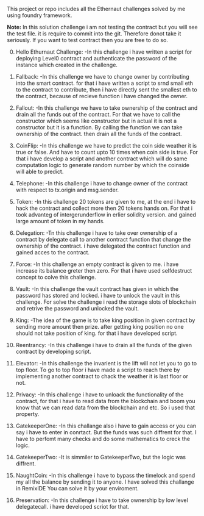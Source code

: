 This project or repo includes all the Ethernaut challenges solved by me using foundry framework.

**Note:** In this solution challenge i am not testing the contract but you will see the test file. it is require to commit into the git. Therefore donot take it seriously. If you want to test contract then you are free to do so.


0. Hello Ethurnaut Challenge:
-In this challenge i have written a script for deploying Level0 contract and authenticate the password of the instance which created in the challenge.

1. Fallback:
-In this challenge we have to change owner by contributing into the smart contract. for that i have written a script to srnd small eth to the contract to contribute, then i have directly sent the smallest eth to the contract, because of recieve function i have changed the owner.

2. Fallout:
-In this challenge we have to take ownership of the contract and drain  all the funds out of the contract. For that we have to call the constructor which seems like constructor but in actual it is not a constructor but it is a function. By calling the function we can take ownership of the contract. then drain all the funds of the contract.

3. CoinFlip:
-In this challenge we have to predict the coin side weather it is true or false. And have to count upto 10 times when coin side is true. For that i have develop a script and another contract which will do same computation logic to generate random number by which the coinside will able to predict.

4. Telephone:
-In this challenge i have to change owner of the contract with respect to tx.origin and msg.sender.

5. Token:
-In this challenge 20 tokens are given to me, at the end i have to hack the contract and collect more then 20 tokens hands on. For that i took advanteg of intergerunderflow in erlier solidity version. and gained large amount of token in my hands.

6. Delegation:
-Tn this challenge i have to take over ownership of a contract by delegate call to another contract function that change the ownership of the contract. i have delegated the contract function and gained acces to the contract.

7. Force:
-In this challenge an empty contract is given to me. i have increase its balance greter then zero. For that i have used selfdestruct concept to colve this challenge.

8. Vault:
-In this challenge the vault contract has given in which the password has stored and locked. i have to unlock the vault in this challenge. For solve the challenge i read the storage slots of blockchain and retrive the password and unlocked the vault.

9. King:
-The idea of the game is to take king position in given contract by sending more amount then prize. after getting king position no one should not take position of king. for that i have developed script.

10. Reentrancy:
-In this challenge i have to drain all the funds of the given contract by developing script.

11. Elevator:
-In this challenge the invarient is the lift will not let you to go to top floor. To go to top floor i have made a script to reach there by implementing another contract to chack the weather it is last floor or not.

12. Privacy:
-In this challenge i have to unloack the  functionality of the contract, for that i have to read data from the blockchain and boom you know that we can read data from the blockchain and etc. So i used that property.

13. GatekeeperOne:
-In this challange also i have to gain access or you can say i have to enter in conrtact. But the funds was such diffrent for that. I have to perfomt many checks and do some mathematics to creck the logic.

14. GatekeeperTwo:
-It is simmiler to GatekeeperTwo, but the logic was diffrent.

15. NaughtCoin:
-In this challenge i have to bypass the timelock and spend my all the balance by sending it to anyone. I have solved this challange in RemixIDE You can solve it by your enviroment.

16. Preservation:
-In this challenge i have to take ownership by low level delegatecall. i have developed scriot for that.